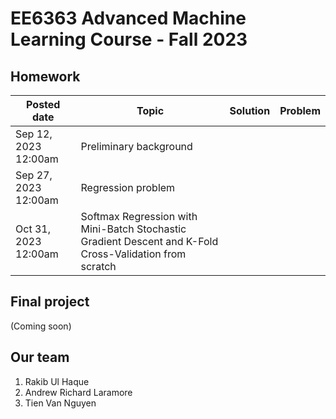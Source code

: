 # EE6363 Advanced Machine Learning Course - Fall 2023

## Homework

| **Posted date**      	| **Topic**                                                                                               	| **Solution** 	| **Problem** 	|
|----------------------	|---------------------------------------------------------------------------------------------------------	|--------------	|-------------	|
| Sep 12, 2023 12:00am 	| Preliminary background                                                                                  	|              	|             	|
| Sep 27, 2023 12:00am 	| Regression problem                                                                                      	|              	|             	|
| Oct 31, 2023 12:00am 	| Softmax Regression with Mini-Batch Stochastic Gradient Descent and K-Fold Cross-Validation from scratch 	|              	|             	|

## Final project
(Coming soon)


## Our team
1. Rakib Ul Haque
2. Andrew Richard Laramore
3. Tien Van Nguyen
